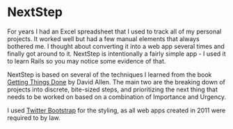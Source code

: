 NextStep
========

For years I had an Excel spreadsheet that I used to track all of my personal projects. 
It worked well but had a few manual elements that always bothered me. I thought about converting it into a web app several times and finally got around to it. 
NextStep is intentionally a fairly simple app - I used it to learn Rails so you may notice some evidence of that.

NextStep is based on several of the techniques I learned from the book [Getting Things Done](http://www.amazon.com/gp/product/0142000280) by David Allen. 
The main two are the breaking down of projects into discrete, bite-sized steps, and prioritizing the next 
thing that needs to be worked on based on a combination of Importance and Urgency.

I used [Twitter Bootstrap](http://twitter.github.com/bootstrap) for the styling, as all web apps created in 2011 were required to by law. 
